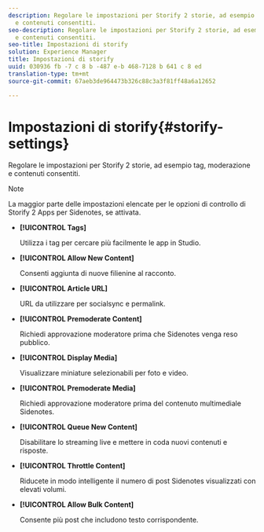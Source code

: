 ```yaml
---
description: Regolare le impostazioni per Storify 2 storie, ad esempio tag, moderazione
  e contenuti consentiti.
seo-description: Regolare le impostazioni per Storify 2 storie, ad esempio tag, moderazione
  e contenuti consentiti.
seo-title: Impostazioni di storify
solution: Experience Manager
title: Impostazioni di storify
uuid: 030936 fb -7 c 8 b -487 e-b 468-7128 b 641 c 8 ed
translation-type: tm+mt
source-git-commit: 67aeb3de964473b326c88c3a3f81ff48a6a12652

---
```



# Impostazioni di storify{#storify-settings}

Regolare le impostazioni per Storify 2 storie, ad esempio tag, moderazione e contenuti consentiti.

>[!NOTE]
>
>La maggior parte delle impostazioni elencate per le opzioni di controllo di Storify 2 Apps per Sidenotes, se attivata.

* **[!UICONTROL Tags]**

   Utilizza i tag per cercare più facilmente le app in Studio.

* **[!UICONTROL Allow New Content]**

   Consenti aggiunta di nuove filienine al racconto.

* **[!UICONTROL Article URL]**

   URL da utilizzare per socialsync e permalink.

* **[!UICONTROL Premoderate Content]**

   Richiedi approvazione moderatore prima che Sidenotes venga reso pubblico.

* **[!UICONTROL Display Media]**

   Visualizzare miniature selezionabili per foto e video.

* **[!UICONTROL Premoderate Media]**

   Richiedi approvazione moderatore prima del contenuto multimediale Sidenotes.

* **[!UICONTROL Queue New Content]**

   Disabilitare lo streaming live e mettere in coda nuovi contenuti e risposte.

* **[!UICONTROL Throttle Content]**

   Riducete in modo intelligente il numero di post Sidenotes visualizzati con elevati volumi.

* **[!UICONTROL Allow Bulk Content]**

   Consente più post che includono testo corrispondente.

